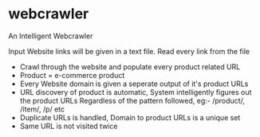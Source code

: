 # webcrawler
An Intelligent Webcrawler

Input Website links will be given in a text file.
Read every link from the file
- Crawl through the website and populate every product related URL
- Product = e-commerce product
- Every Website domain is given a seperate output of it's product URLs
- URL discovery of product is automatic, System intelligently figures out the product URLs 
  Regardless of the pattern followed, eg:- /product/, /item/, /p/ etc
- Duplicate URLs is handled, Domain to product URLs is a unique set
- Same URL is not visited twice
